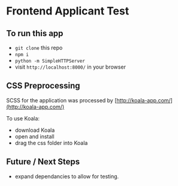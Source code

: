 # Frontend Applicant Test

## To run this app

- `git clone` this repo
- `npm i`
- `python -m SimpleHTTPServer`
- visit `http://localhost:8000/` in your browser

## CSS Preprocessing

SCSS for the application was processed by [http://koala-app.com/](http://koala-app.com/)  

To use Koala:

- download Koala
- open and install
- drag the css folder into Koala

## Future / Next Steps

- expand dependancies to allow for testing.
